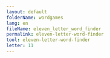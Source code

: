 ```yaml
---
layout: default
folderName: wordgames
lang: en
fileName: eleven_letter_word_finder
permalink: eleven-letter-word-finder
tool: eleven-letter-word-finder
letter: 11
---
```

